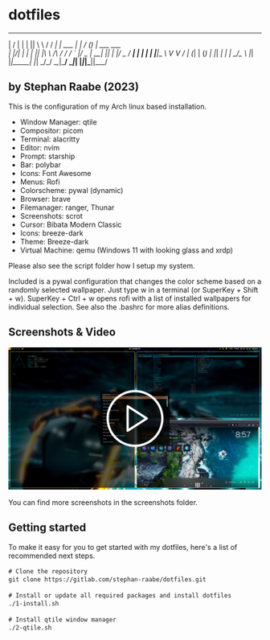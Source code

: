 # dotfiles
 __  __ _    _  ___        __      _       _    __ _ _            
|  \/  | |  | || \ \      / /   __| | ___ | |_ / _(_) | ___  ___  
| |\/| | |  | || |\ \ /\ / /   / _` |/ _ \| __| |_| | |/ _ \/ __| 
| |  | | |__|__   _\ V  V /   | (_| | (_) | |_|  _| | |  __/\__ \ 
|_|  |_|_____| |_|  \_/\_/     \__,_|\___/ \__|_| |_|_|\___||___/ 
                                                                   
by Stephan Raabe (2023) 
----------------------------------------------------- 

This is the configuration of my Arch linux based installation.

- Window Manager: qtile
- Compositor: picom
- Terminal: alacritty
- Editor: nvim
- Prompt: starship
- Bar: polybar
- Icons: Font Awesome
- Menus: Rofi
- Colorscheme: pywal (dynamic)
- Browser: brave
- Filemanager: ranger, Thunar
- Screenshots: scrot
- Cursor: Bibata Modern Classic
- Icons: breeze-dark
- Theme: Breeze-dark
- Virtual Machine: qemu (Windows 11 with looking glass and xrdp)

Please also see the script folder how I setup my system.

Included is a pywal configuration that changes the color scheme based on a randomly selected wallpaper. Just type w in a terminal (or SuperKey + Shift + w). SuperKey + Ctrl + w opens rofi with a list of installed wallpapers for individual selection. See also the .bashrc for more alias definitions.

## Screenshots & Video

<a href="http://www.youtube.com/watch?feature=player_embedded&v=WHxgeWzGoBY" target="_blank"><img src="screenshots/screenshot_play_button.png" alt="Click to watch on YouTube" /></a>

You can find more screenshots in the screenshots folder.

## Getting started

To make it easy for you to get started with my dotfiles, here's a list of recommended next steps.

```
# Clone the repository
git clone https://gitlab.com/stephan-raabe/dotfiles.git

# Install or update all required packages and install dotfiles
./1-install.sh

# Install qtile window manager
./2-qtile.sh

```


